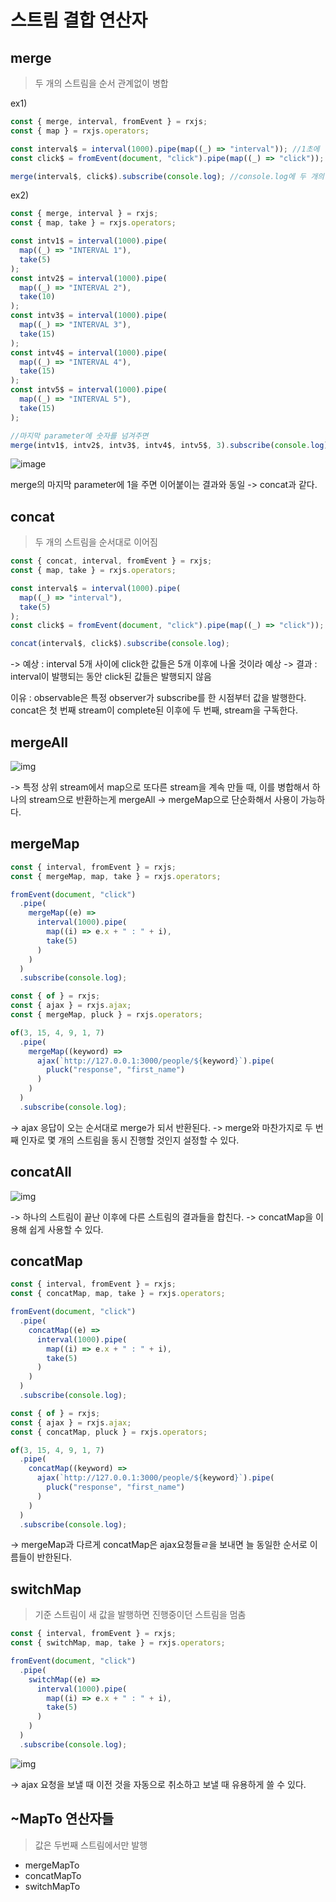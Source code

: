 # 스트림 결합 연산자

## merge

> 두 개의 스트림을 순서 관계없이 병합

ex1)

```javascript
const { merge, interval, fromEvent } = rxjs;
const { map } = rxjs.operators;

const interval$ = interval(1000).pipe(map((_) => "interval")); //1초에 한번 "interval"이 발행
const click$ = fromEvent(document, "click").pipe(map((_) => "click")); //click을 할때마다 "click"이 발행

merge(interval$, click$).subscribe(console.log); //console.log에 두 개의 스트림에서 발행한 것들이 모두 전달됨
```

ex2)

```javascript
const { merge, interval } = rxjs;
const { map, take } = rxjs.operators;

const intv1$ = interval(1000).pipe(
  map((_) => "INTERVAL 1"),
  take(5)
);
const intv2$ = interval(1000).pipe(
  map((_) => "INTERVAL 2"),
  take(10)
);
const intv3$ = interval(1000).pipe(
  map((_) => "INTERVAL 3"),
  take(15)
);
const intv4$ = interval(1000).pipe(
  map((_) => "INTERVAL 4"),
  take(15)
);
const intv5$ = interval(1000).pipe(
  map((_) => "INTERVAL 5"),
  take(15)
);

//마지막 parameter에 숫자를 넘겨주면
merge(intv1$, intv2$, intv3$, intv4$, intv5$, 3).subscribe(console.log); //deprecated
```

![image](https://user-images.githubusercontent.com/60877502/136515017-1be767df-045d-4c37-9258-0fb2f4e31b8e.png)

merge의 마지막 parameter에 1을 주면 이어붙이는 결과와 동일 -> concat과 같다.

## concat

> 두 개의 스트림을 순서대로 이어짐

```javascript
const { concat, interval, fromEvent } = rxjs;
const { map, take } = rxjs.operators;

const interval$ = interval(1000).pipe(
  map((_) => "interval"),
  take(5)
);
const click$ = fromEvent(document, "click").pipe(map((_) => "click"));

concat(interval$, click$).subscribe(console.log);
```

-> 예상 : interval 5개 사이에 click한 값들은 5개 이후에 나올 것이라 예상
-> 결과 : interval이 발행되는 동안 click된 값들은 발행되지 않음

이유 : observable은 특정 observer가 subscribe를 한 시점부터 값을 발행한다.
concat은 첫 번째 stream이 complete된 이후에 두 번째, stream을 구독한다.

## mergeAll

![img](https://rxjs-dev.firebaseapp.com/assets/images/marble-diagrams/mergeAll.png)

-> 특정 상위 stream에서 map으로 또다른 stream을 계속 만들 때, 이를 병합해서 하나의 stream으로 반환하는게 mergeAll
-> mergeMap으로 단순화해서 사용이 가능하다.

## mergeMap

```javascript
const { interval, fromEvent } = rxjs;
const { mergeMap, map, take } = rxjs.operators;

fromEvent(document, "click")
  .pipe(
    mergeMap((e) =>
      interval(1000).pipe(
        map((i) => e.x + " : " + i),
        take(5)
      )
    )
  )
  .subscribe(console.log);
```

```javascript
const { of } = rxjs;
const { ajax } = rxjs.ajax;
const { mergeMap, pluck } = rxjs.operators;

of(3, 15, 4, 9, 1, 7)
  .pipe(
    mergeMap((keyword) =>
      ajax(`http://127.0.0.1:3000/people/${keyword}`).pipe(
        pluck("response", "first_name")
      )
    )
  )
  .subscribe(console.log);
```

-> ajax 응답이 오는 순서대로 merge가 되서 반환된다.
-> merge와 마찬가지로 두 번째 인자로 몇 개의 스트림을 동시 진행할 것인지 설정할 수 있다.

## concatAll

![img](https://rxjs-dev.firebaseapp.com/assets/images/marble-diagrams/concatAll.svg)

-> 하나의 스트림이 끝난 이후에 다른 스트림의 결과들을 합친다.
-> concatMap을 이용해 쉽게 사용할 수 있다.

## concatMap

```javascript
const { interval, fromEvent } = rxjs;
const { concatMap, map, take } = rxjs.operators;

fromEvent(document, "click")
  .pipe(
    concatMap((e) =>
      interval(1000).pipe(
        map((i) => e.x + " : " + i),
        take(5)
      )
    )
  )
  .subscribe(console.log);
```

```javascript
const { of } = rxjs;
const { ajax } = rxjs.ajax;
const { concatMap, pluck } = rxjs.operators;

of(3, 15, 4, 9, 1, 7)
  .pipe(
    concatMap((keyword) =>
      ajax(`http://127.0.0.1:3000/people/${keyword}`).pipe(
        pluck("response", "first_name")
      )
    )
  )
  .subscribe(console.log);
```

-> mergeMap과 다르게 concatMap은 ajax요청들ㄹ을 보내면 늘 동일한 순서로 이름들이 반한된다.

## switchMap

> 기준 스트림이 새 값을 발행하면 진행중이던 스트림을 멈춤

```javascript
const { interval, fromEvent } = rxjs;
const { switchMap, map, take } = rxjs.operators;

fromEvent(document, "click")
  .pipe(
    switchMap((e) =>
      interval(1000).pipe(
        map((i) => e.x + " : " + i),
        take(5)
      )
    )
  )
  .subscribe(console.log);
```

![img](https://rxjs-dev.firebaseapp.com/assets/images/marble-diagrams/switchMap.png)

-> ajax 요청을 보낼 때 이전 것을 자동으로 취소하고 보낼 때 유용하게 쓸 수 있다.

## ~MapTo 연산자들

> 값은 두번째 스트림에서만 발행

- mergeMapTo
- concatMapTo
- switchMapTo
